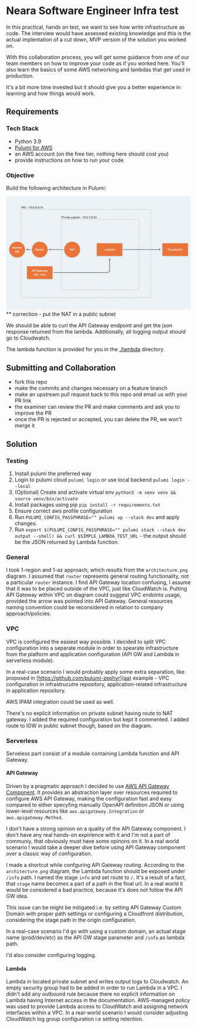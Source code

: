 # Neara Software Engineer Infra test

In this practical, hands on test, we want to see how write infrastructure as code. The interview would have assessed existing knowledge and this is the actual implentation of a cut down, MVP version of the solution you worked on.

With this collaboration process, you will get some guidance from one of our team members on how to improve your code as if you worked here. You'll also learn the basics of some AWS networking and lambdas that get used in production.

It's a bit more time invested but it should give you a better experience in learning and how things would work.

## Requirements

### Tech Stack
- Python 3.9
- [Pulumi for AWS](https://www.pulumi.com/docs/get-started/aws/)
- an AWS account (on the free tier, nothing here should cost you)
- provide instructions on how to run your code

### Objective
Build the following architecture in Pulumi:

![architecture](./architecture.png)
** correction - put the NAT in a public subnet

We should be able to curl the API Gateway endpoint and get the json response returned from the lambda. Additionally, all logging output should go to Cloudwatch.

The lambda function is provided for you in the [./lambda](./lambda/) directory.


## Submitting and Collaboration
- fork this repo
- make the commits and changes necessary on a feature branch
- make an upstream pull request back to this repo and email us with your PR link
- the examiner can review the PR and make comments and ask you to improve the PR
- once the PR is rejected or accepted, you can delete the PR, we won't merge it

## Solution

### Testing
1. Install pulumi the preferred way
2. Login to pulumi cloud `pulumi login` or use local backend `pulumi login --local`
3. (Optional) Create and activate virtual env `python3 -m venv venv && source venv/bin/activate`
4. Install packages using pip `pip install -r requirements.txt` 
5. Ensure correct aws profile configuration
6. Run `PULUMI_CONFIG_PASSPHRASE="" pulumi up --stack dev` and apply changes.
7. Run `export $(PULUMI_CONFIG_PASSPHRASE="" pulumi stack --stack dev output --shell) && curl $SIMPLE_LAMBDA_TEST_URL` - the output should be the JSON returned by Lambda function.

### General
I took 1-region and 1-az approach, which results from the `architecture.png` diagram. I assumed that `router` represents general routing functionality, not a particular `router` instance. 
I find API Gateway location confusing, I assume that it was to be placed outside of the VPC, just like CloudWatch is. Putting API Gateway within VPC on diagram could suggest VPC endoints usage, provided the arrow was pointed into API Gateway.
General resources naming convention could be reconsidered in relation to company approach/policies.

### VPC 
VPC is configured the easiest way possible. I decided to split VPC configuration into a separate module in order to spearate infrastructure from the platform and application configuration (API GW and Lambda in serverless module).

In a real-case scenario I would probably apply some extra separation, like proposed in [https://github.com/pulumi-zephyr](aa) example - VPC configuration in infrastrucutre repository, application-related infrastructure in application repository. 

AWS IPAM integration could be used as well.

There's no explicit information on private subnet having route to NAT gateway. I added the required configuration but kept it commented. I added route to IGW in public subnet though, based on the diagram.

### Serverless 
Serveless part consist of a module containing Lambda function and API Gateway. 

#### API Gateway
Driven by a pragmatic approach I decided to use [AWS API Gateway Component](https://github.com/pulumi/pulumi-aws-apigateway). It provides an abstraction layer over resources required to configure AWS API Gateway, making the configuration fast and easy compared to either specyfing manually OpenAPI definition JSON or using lower-level resources like `aws.apigateway.Integration` or `aws.apigateway.Method`.

I don't have a strong opinion on a quality of the API Gateway component. I don't have any real hands-on expirience with it and I'm not a part of communiy, that obviously must have some opinons on it. In a real world scenario I would take a deeper dive before using API Gateway component over a classic way of configuration.

I made a shortcut while confguring API Gateway routing. According to the `architecture.png` diagram, the Lambda function should be exposed under `/info` path. I named the stage `info` and set route to `/`. It's a result of a fact, that `stage` name becomes a part of a path in the final url. In a real world it would be considered a bad practice, because it's does not follow the API GW idea. 

This issue can be might be mitigated i.e. by setting API Gateway Custom Domain with proper path settings or configuring a Cloudfront distribution, considering the stage path in the origin configuration.

In a real-case scenario I'd go with using a custom domain, an actual stage name (prod/dev/etc) as the API GW stage parameter and `/info` as lambda path. 

I'd also consider configuring logging.

#### Lambda
Lambda in located private subnet and writes output logs to Cloudwatch. An empty security group had to be added in order to run Lambda in a VPC. I didn't add any outbound rule because there no explicit information on Lambda having Internet access in the documentation. AWS-managed policy was used to provide Lambda access to CloudWatch and assigning network interfaces within a VPC. In a real-world scenario I would consider adjusting CloudWatch log group configuration i.e setting retention.
